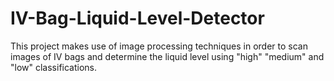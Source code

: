 # IV-Bag-Liquid-Level-Detector
This project makes use of image processing techniques in order to scan images of IV bags and determine the liquid level using "high" "medium" and "low" classifications.

